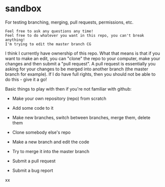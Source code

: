 # sandbox
For testing branching, merging, pull requests, permissions, etc.

```
Feel free to ask any questions any time! 
Feel free to do whatever you want in this repo, you can't break anything!
I'm trying to edit the master branch CG
```

I think I currently have ownership of this repo. What that means is that if you want to make an edit, you can "clone" the repo to your computer, make your changes and then submit a "pull request". A pull request is essentially you asking for your changes to be merged into another branch (the master branch for example). If I do have full rights, then you should not be able to do this - give it a go!

Basic things to play with then if you're not familiar with github:

  * Make your own repository (repo) from scratch
  * Add some code to it
  * Make new branches, switch between branches, merge them, delete them

  * Clone somebody else's repo
  * Make a new branch and edit the code
  * Try to merge it into the master branch
  * Submit a pull request
  * Submit a bug report


xx
